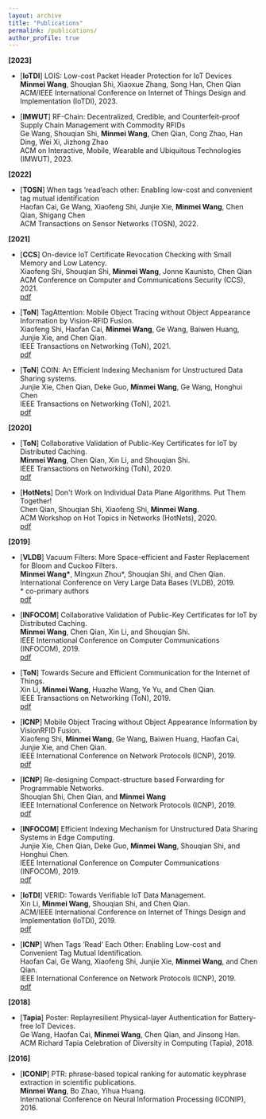 ```yaml
---
layout: archive
title: "Publications"
permalink: /publications/
author_profile: true
---
```


**[2023]**

* [**IoTDI**] LOIS: Low-cost Packet Header Protection for IoT Devices\
    **Minmei Wang**, Shouqian Shi, Xiaoxue Zhang, Song Han, Chen Qian\
	ACM/IEEE International Conference on Internet of Things Design and Implementation (IoTDI), 2023.

* [**IMWUT**] RF-Chain: Decentralized, Credible, and Counterfeit-proof Supply Chain Management with Commodity RFIDs\
    Ge Wang, Shouqian Shi, **Minmei Wang**, Chen Qian, Cong Zhao, Han Ding, Wei Xi, Jizhong Zhao\
	ACM on Interactive, Mobile, Wearable and Ubiquitous Technologies (IMWUT), 2023.

**[2022]** 

* [**TOSN**] When tags ‘read’each other: Enabling low-cost and convenient tag mutual identification\
Haofan Cai, Ge Wang, Xiaofeng Shi, Junjie Xie, **Minmei Wang**, Chen Qian, Shigang Chen \
ACM Transactions on Sensor Networks (TOSN), 2022.

**[2021]**

* [**CCS**] On-device IoT Certificate Revocation Checking with Small Memory and Low Latency.\
    Xiaofeng Shi, Shouqian Shi, **Minmei Wang**, Jonne Kaunisto, Chen Qian\
	ACM Conference on Computer and Communications Security (CCS), 2021.\
	[pdf](http://Archer-W.github.io/files/Paper/1.pdf)

* [**ToN**] TagAttention: Mobile Object Tracing without Object Appearance Information by Vision-RFID Fusion. \
	Xiaofeng Shi, Haofan Cai, **Minmei Wang**, Ge Wang, Baiwen Huang, Junjie Xie, and Chen Qian. \
	IEEE Transactions on Networking (ToN), 2021.\
	[pdf](http://Archer-W.github.io/files/Paper/2.pdf)

* [**ToN**] COIN: An Efficient Indexing Mechanism for Unstructured Data Sharing systems. \
	Junjie Xie, Chen Qian, Deke Guo, **Minmei Wang**, Ge Wang, Honghui Chen<br>
	IEEE Transactions on Networking (ToN), 2021. \
	[pdf](http://Archer-W.github.io/files/Paper/3.pdf)


**[2020]**

* [**ToN**] Collaborative Validation of Public-Key Certificates for IoT by Distributed Caching.\
	**Minmei Wang**, Chen Qian, Xin Li, and Shouqian Shi. \
	IEEE Transactions on Networking (ToN), 2020. \
	[pdf](http://Archer-W.github.io/files/Paper/4.pdf)


* [**HotNets**] Don't Work on Individual Data Plane Algorithms. Put Them Together! \
	Chen Qian, Shouqian Shi, Xiaofeng Shi, **Minmei Wang**. \
	ACM Workshop on Hot Topics in Networks (HotNets), 2020. \
	[pdf](http://Archer-W.github.io/files/Paper/5.pdf)

**[2019]**

* [**VLDB**] Vacuum Filters: More Space-efficient and Faster Replacement for Bloom and Cuckoo Filters. \
**Minmei Wang\***, Mingxun Zhou\*, Shouqian Shi, and Chen Qian. \
International Conference on Very Large Data Bases (VLDB), 2019. \
\* co-primary authors \
[pdf](http://Archer-W.github.io/files/Paper/6.pdf)


* [**INFOCOM**] Collaborative Validation of Public-Key Certificates for IoT by Distributed Caching. \
**Minmei Wang**, Chen Qian, Xin Li, and Shouqian Shi. \
IEEE International Conference on Computer Communications (INFOCOM), 2019. \
[pdf](http://Archer-W.github.io/files/Paper/7.pdf)

* [**ToN**] Towards Secure and Efficient Communication for the Internet of Things. \
Xin Li, **Minmei Wang**, Huazhe Wang, Ye Yu, and Chen Qian. \
IEEE Transactions on Networking (ToN), 2019. \
[pdf](http://Archer-W.github.io/files/Paper/8.pdf)

* [**ICNP**] Mobile Object Tracing without Object Appearance Information by VisionRFID Fusion. \
Xiaofeng Shi, **Minmei Wang**, Ge Wang, Baiwen Huang, Haofan Cai, Junjie Xie, and Chen Qian. \
IEEE International Conference on Network Protocols (ICNP), 2019. \
[pdf](http://Archer-W.github.io/files/Paper/9.pdf)

* [**ICNP**] Re-designing Compact-structure based Forwarding for Programmable Networks. \
Shouqian Shi, Chen Qian, and **Minmei Wang** \
IEEE International Conference on Network Protocols (ICNP), 2019. \
[pdf](http://Archer-W.github.io/files/Paper/10.pdf)

* [**INFOCOM**] Efficient Indexing Mechanism for Unstructured Data Sharing Systems in Edge Computing. \
Junjie Xie, Chen Qian, Deke Guo, **Minmei Wang**, Shouqian Shi, and Honghui Chen. \
IEEE International Conference on Computer Communications (INFOCOM), 2019. \
[pdf](http://Archer-W.github.io/files/Paper/11.pdf)

* [**IoTDI**] VERID: Towards Verifiable IoT Data Management. \
Xin Li, **Minmei Wang**, Shouqian Shi, and Chen Qian. \
ACM/IEEE International Conference on Internet of Things Design and Implementation (IoTDI), 2019. \
[pdf](http://Archer-W.github.io/files/Paper/12.pdf)

* [**ICNP**] When Tags ’Read’ Each Other: Enabling Low-cost and Convenient Tag Mutual Identification. \
Haofan Cai, Ge Wang, Xiaofeng Shi, Junjie Xie, **Minmei Wang**, and Chen Qian. \
IEEE International Conference on Network Protocols (ICNP), 2019. \
[pdf](http://Archer-W.github.io/files/Paper/13.pdf)

**[2018]**

* [**Tapia**] Poster: Replayresilient Physical-layer Authentication for Battery-free IoT Devices. \
Ge Wang, Haofan Cai, **Minmei Wang**, Chen Qian, and Jinsong Han. \
ACM Richard Tapia Celebration of Diversity in Computing (Tapia), 2018.

**[2016]**

* [**ICONIP**] PTR: phrase-based topical ranking for automatic keyphrase extraction in scientific publications. \
**Minmei Wang**, Bo Zhao, Yihua Huang. \
International Conference on Neural Information Processing (ICONIP), 2016.
